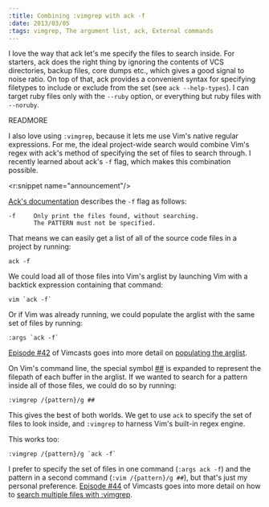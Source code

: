 ```yaml
--- 
:title: Combining :vimgrep with ack -f
:date: 2013/03/05
:tags: vimgrep, The argument list, ack, External commands
---
```


I love the way that ack let's me specify the files to search inside. For starters, ack does the right thing by ignoring the contents of VCS directories, backup files, core dumps etc., which gives a good signal to noise ratio. On top of that, ack provides a convenient syntax for specifying filetypes to include or exclude from the set (see `ack --help-types`). I can target ruby files only with the `--ruby` option, or everything but ruby files with `--noruby`.

READMORE

I also love using `:vimgrep`, because it lets me use Vim's native regular expressions. For me, the ideal project-wide search would combine Vim's regex with ack's method of specifying the set of files to search through. I recently learned about ack's `-f` flag, which makes this combination possible.


<r:snippet name="announcement"/>

[Ack's documentation][doc] describes the `-f` flag as follows:

    -f     Only print the files found, without searching.
           The PATTERN must not be specified.

That means we can easily get a list of all of the source code files in a project by running:

    ack -f

We could load all of those files into Vim's arglist by launching Vim with a backtick expression containing that command:

    vim `ack -f`

Or if Vim was already running, we could populate the arglist with the same set of files by running:

    :args `ack -f`

[Episode #42][42] of Vimcasts goes into more detail on [populating the arglist][42].

On Vim's command line, the special symbol [##][] is expanded to represent the filepath of each buffer in the arglist. If we wanted to search for a pattern inside all of those files, we could do so by running:

    :vimgrep /{pattern}/g ##

This gives the best of both worlds. We get to use `ack` to specify the set of files to look inside, and `:vimgrep` to harness Vim's built-in regex engine. 

This works too:

    :vimgrep /{pattern}/g `ack -f`

I prefer to specify the set of files in one command (`:args ack -f`) and the pattern in a second command (`:vim /{pattern}/g ##`), but that's just my personal preference. [Episode #44][44] of Vimcasts goes into more detail on how to [search multiple files with :vimgrep][44].

[doc]: http://betterthangrep.com/documentation/
[##]: http://vimdoc.sourceforge.net/htmldoc/cmdline.html#:_##
[42]: /e/42
[44]: /e/44
